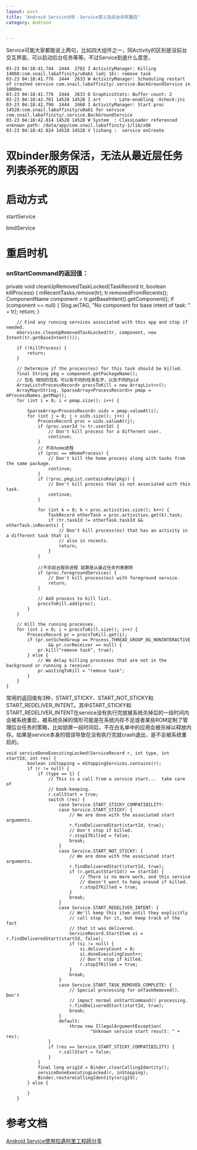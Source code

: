 ```yaml
---
layout: post
title: "Android Service分析：Service意义及后台杀死重启"
category: Android


---
```


Service可能大家都能说上两句，比如四大组件之一，同Activity的区别是没前台交互界面，可以启动后台任务等等。不过Service到底什么意思，


	03-23 04:18:41.744  2444  2782 I ActivityManager: Killing 14008:com.snail.labaffinity/u0a61 (adj 16): remove task
	03-23 04:18:41.776  2444  2633 W ActivityManager: Scheduling restart of crashed service com.snail.labaffinity/.service.BackGroundService in 1000ms
	03-23 04:18:41.776  2444  2633 D GraphicsStats: Buffer count: 2
	03-23 04:18:42.781 14528 14528 I art     : Late-enabling -Xcheck:jni
	03-23 04:18:42.790  2444  2468 I ActivityManager: Start proc 14528:com.snail.labaffinity/u0a61 for service com.snail.labaffinity/.service.BackGroundService
	03-23 04:18:42.814 14528 14528 W System  : ClassLoader referenced unknown path: /data/app/com.snail.labaffinity-1/lib/x86
	03-23 04:18:42.824 14528 14528 V lishang :  service onCreate

# 双binder服务保活，无法从最近层任务列表杀死的原因


# 启动方式

startService

bindService

# 重启时机

### **onStartCommand的返回值：**


 private void cleanUpRemovedTaskLocked(TaskRecord tr, boolean killProcess) {
        mRecentTasks.remove(tr);
        tr.removedFromRecents();
        ComponentName component = tr.getBaseIntent().getComponent();
        if (component == null) {
            Slog.w(TAG, "No component for base intent of task: " + tr);
            return;
        }

        // Find any running services associated with this app and stop if needed.
        mServices.cleanUpRemovedTaskLocked(tr, component, new Intent(tr.getBaseIntent()));

        if (!killProcess) {
            return;
        }

        // Determine if the process(es) for this task should be killed.
        final String pkg = component.getPackageName();
        // 包名 相同的包名 可以有不同的任务名字，以及不同的pid
        ArrayList<ProcessRecord> procsToKill = new ArrayList<>();
        ArrayMap<String, SparseArray<ProcessRecord>> pmap = mProcessNames.getMap();
        for (int i = 0; i < pmap.size(); i++) {

            SparseArray<ProcessRecord> uids = pmap.valueAt(i);
            for (int j = 0; j < uids.size(); j++) {
                ProcessRecord proc = uids.valueAt(j);
                if (proc.userId != tr.userId) {
                    // Don't kill process for a different user.
                    continue;
                }
                // 不杀home进程
                if (proc == mHomeProcess) {
                    // Don't kill the home process along with tasks from the same package.
                    continue;
                }
                if (!proc.pkgList.containsKey(pkg)) {
                    // Don't kill process that is not associated with this task.
                    continue;
                }

                for (int k = 0; k < proc.activities.size(); k++) {
                    TaskRecord otherTask = proc.activities.get(k).task;
                    if (tr.taskId != otherTask.taskId && otherTask.inRecents) {
                        // Don't kill process(es) that has an activity in a different task that is
                        // also in recents.
                        return;
                    }
                }

				//不杀前台服务进程 就算是从最近任务列表删除
                if (proc.foregroundServices) {
                    // Don't kill process(es) with foreground service.
                    return;
                }

                // Add process to kill list.
                procsToKill.add(proc);
            }
        }

        // Kill the running processes.
        for (int i = 0; i < procsToKill.size(); i++) {
            ProcessRecord pr = procsToKill.get(i);
            if (pr.setSchedGroup == Process.THREAD_GROUP_BG_NONINTERACTIVE
                    && pr.curReceiver == null) {
                pr.kill("remove task", true);
            } else {
                // We delay killing processes that are not in the background or running a receiver.
                pr.waitingToKill = "remove task";
            }
        }
    }


常用的返回值有3种，START_STICKY、START_NOT_STICKY和START_REDELIVER_INTENT。其中START_STICKY和START_REDELIVER_INTENT在service没有执行完就被系统杀掉后的一段时间内会被系统重启，被系统杀掉的情形可能是在系统内存不足或者某些ROM定制了管理后台任务的策略，比如锁屏一段时间后，不在白名单中的应用会被杀掉以释放内存。如果是service本身的错误导致在没有执行完就crash退出，是不会被系统重启的。

	void serviceDoneExecutingLocked(ServiceRecord r, int type, int startId, int res) {
	        boolean inStopping = mStoppingServices.contains(r);
	        if (r != null) {
	            if (type == 1) {
	                // This is a call from a service start...  take care of
	                // book-keeping.
	                r.callStart = true;
	                switch (res) {
	                    case Service.START_STICKY_COMPATIBILITY:
	                    case Service.START_STICKY: {
	                        // We are done with the associated start arguments.
	                        r.findDeliveredStart(startId, true);
	                        // Don't stop if killed.
	                        r.stopIfKilled = false;
	                        break;
	                    }
	                    case Service.START_NOT_STICKY: {
	                        // We are done with the associated start arguments.
	                        r.findDeliveredStart(startId, true);
	                        if (r.getLastStartId() == startId) {
	                            // There is no more work, and this service
	                            // doesn't want to hang around if killed.
	                            r.stopIfKilled = true;
	                        }
	                        break;
	                    }
	                    case Service.START_REDELIVER_INTENT: {
	                        // We'll keep this item until they explicitly
	                        // call stop for it, but keep track of the fact
	                        // that it was delivered.
	                        ServiceRecord.StartItem si = r.findDeliveredStart(startId, false);
	                        if (si != null) {
	                            si.deliveryCount = 0;
	                            si.doneExecutingCount++;
	                            // Don't stop if killed.
	                            r.stopIfKilled = true;
	                        }
	                        break;
	                    }
	                    case Service.START_TASK_REMOVED_COMPLETE: {
	                        // Special processing for onTaskRemoved().  Don't
	                        // impact normal onStartCommand() processing.
	                        r.findDeliveredStart(startId, true);
	                        break;
	                    }
	                    default:
	                        throw new IllegalArgumentException(
	                                "Unknown service start result: " + res);
	                }
	                if (res == Service.START_STICKY_COMPATIBILITY) {
	                    r.callStart = false;
	                }
	            }
	            final long origId = Binder.clearCallingIdentity();
	            serviceDoneExecutingLocked(r, inStopping);
	            Binder.restoreCallingIdentity(origId);
	        } else {
	            
	        }
	    }
    



# 参考文档

[Android Service使用拾遺阿里工程師分享](http://blog.csdn.net/yueqian_scut/article/details/51174255)
